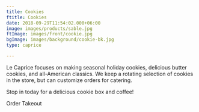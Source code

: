 ```yaml
---
title: Cookies
ftitle: Cookies
date: 2018-09-29T11:54:02.000+06:00
image: images/products/sable.jpg
ftImage: images/front/cookie.jpg
bgImage: images/background/cookie-bk.jpg
type: caprice

---
```

Le Caprice focuses on making seasonal holiday cookies, delicious butter cookies, and all-American classics. We keep a rotating selection of cookies in the store, but can customize orders for catering. 

Stop in today for a delicious cookie box and coffee!

Order Takeout
